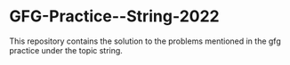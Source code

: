 # GFG-Practice--String-2022
This repository contains the solution to the problems mentioned in the gfg practice under the topic string.
